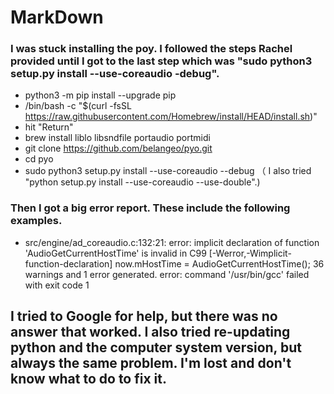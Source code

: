 # MarkDown

### I was stuck installing the poy. I followed the steps Rachel provided until I got to the last step which was "sudo python3 setup.py install --use-coreaudio -debug".
 - python3 -m pip install --upgrade pip
 - /bin/bash -c "$(curl -fsSL https://raw.githubusercontent.com/Homebrew/install/HEAD/install.sh)"
 - hit "Return"
 - brew install liblo libsndfile portaudio portmidi
 - git clone https://github.com/belangeo/pyo.git
 - cd pyo
 - sudo python3 setup.py install --use-coreaudio --debug （ I also tried "python setup.py install --use-coreaudio --use-double".)

### Then I got a big error report. These include the following examples.

- src/engine/ad_coreaudio.c:132:21: error: implicit declaration of function 'AudioGetCurrentHostTime' is invalid in C99 [-Werror,-Wimplicit-function-declaration]
    now.mHostTime = AudioGetCurrentHostTime();
    36 warnings and 1 error generated.
    error: command '/usr/bin/gcc' failed with exit code 1

## I tried to Google for help, but there was no answer that worked. I also tried re-updating python and the computer system version, but always the same problem. I'm lost and don't know what to do to fix it.
